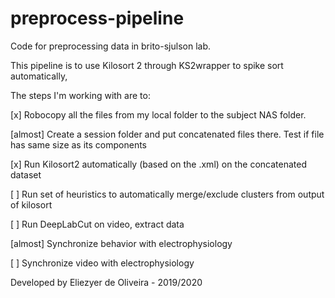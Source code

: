 # preprocess-pipeline
Code for preprocessing data in brito-sjulson lab.

This pipeline is to use Kilosort 2 through KS2wrapper to spike sort automatically,

The steps I'm working with are to:

[x] Robocopy all the files from my local folder to the subject NAS folder.

[almost] Create a session folder and put concatenated files there. Test if file has same size as its components

[x] Run Kilosort2 automatically (based on the .xml) on the concatenated dataset

[ ] Run set of heuristics to automatically merge/exclude clusters from output of kilosort

[ ] Run DeepLabCut on video, extract data

[almost] Synchronize behavior with electrophysiology

[ ] Synchronize video with electrophysiology



Developed by Eliezyer de Oliveira - 2019/2020

